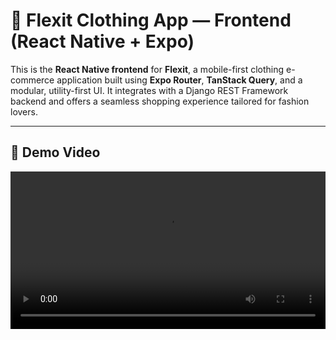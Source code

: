 # 👕 Flexit Clothing App — Frontend (React Native + Expo)

This is the **React Native frontend** for **Flexit**, a mobile-first clothing e-commerce application built using **Expo Router**, **TanStack Query**, and a modular, utility-first UI. It integrates with a Django REST Framework backend and offers a seamless shopping experience tailored for fashion lovers.

---

## 🎥 Demo Video

<video src="https://github.com/user-attachments/assets/747a5e59-63e4-4d93-adb7-be4789222789" width="100%" controls />


---

## 🚀 Tech Stack

- **Framework:** React Native + [Expo Router](https://expo.dev/router)
- **API Handling:** Axios + [TanStack Query](https://tanstack.com/query/latest)
- **Styling:** Tailwind CSS via [NativeWind](https://www.nativewind.dev/)
- **Navigation:** File-based routing with Expo Router
- **State Management:** React Context + Hooks
- **Storage:** [Expo SecureStore](https://docs.expo.dev/versions/latest/sdk/securestore/) for auth/session persistence
- **UI Enhancements:** `react-native-modal`, `expo-checkbox`, `ImagePicker`, etc.

---

## 🎯 Features Implemented

### 🔐 OTP Authentication

- Email-based OTP login
- Resend OTP after 60s cooldown
- Change email option on OTP screen
- Disabled button during network calls

---

### 👤 User Profile

- Upload avatar using **Expo ImagePicker**
- Avatars stored via backend media
- Managed via `AuthContext`

---

### 📍 Address Management

- Add, edit, delete addresses
- Toggle `is_default` with only one default enforced
- Active address shown during checkout

---

### 🛍️ Product UI

- Product cards: thumbnail, brand, price, discount
- Product Detail page:
  - Image gallery
  - Color & size variant selection
  - Expandable details, brand info, and reviews
- Responsive mobile layout using Tailwind (NativeWind)

---

### 💖 Wishlist / Saved Products

- Like toggle to save/remove products
- Saved items screen with confirmation-based delete

---

### 🔎 Hybrid Search System

- Debounced suggestions via `/suggest-titles/`
- Full keyword search via `/search/`
- User-friendly UX with clear input, loading state, and fallback

---

### 🛒 Cart System

- Add to cart from product detail (variant required)
- Quantity controls (`+` / `-`)
- List view with:
  - Product info
  - Color & size chips
  - Price and discount
  - Image
- Checkbox selection for checkout
- Checkout button appears only when items are selected

---

### 💳 Payments & Orders ✅

- Integrated **Stripe PaymentSheet** for secure in-app payment
- Real-time order creation upon successful payment
- Orders include:
  - Product details (with variant info)
  - Quantity, total price, payment status
  - Linked address and order date

---

### 📦 Order History ✅

- Orders listed by date with summary
- Tap on order to view full detail:
  - Items, quantity, price, delivery address, and status
- Display formatted timestamps and total bill amount

---

### 🎛️ Filters & Sorting

- Full-screen modal filter interface
- Filterable by: Category, Brand, Color, Size, Target Audience
- Reset & Apply options
- Powered by backend `/products/filters/` API

---

### 🏠 Home Screen

- Top header with:
  - Search input
  - Cart icon (UI)
- Placeholder for featured and trending products

---

## 📦 API Handling with TanStack Query

All API interactions are handled with **TanStack Query**, enabling:

* 🔁 Automatic background refetch
* 🌟 Cache-first data access
* 🚀 Optimistic updates (cart actions, wishlist, etc.)
* 🔥 Real-time UI syncing with server

```tsx
const { data, isLoading } = useQuery({
  queryKey: ["cart"],
  queryFn: fetchCart,
});
```

---

## 🔗 Backend Repo

> [🔗 Flexit Backend (Django + DRF)](https://github.com/Adi-01/Flexit-Backend)

---

## 🛠️ Modular Component Structure

```ts
ProductCard, SearchBar, LikeButton
ProductVariants, AddToCartControls
CartActions (for quantity management)
CustomModal, FilterModal
useDebounce hook
Organized with clean reusable structure
```

---

## 🧪 Dev Instructions

```bash
# Install dependencies
npm install

# Start the Expo server
npx expo start
```

Update `.env` or Axios base URL to point to your Django backend API.

---

## 📄 License

This project is open-source under the MIT License.
